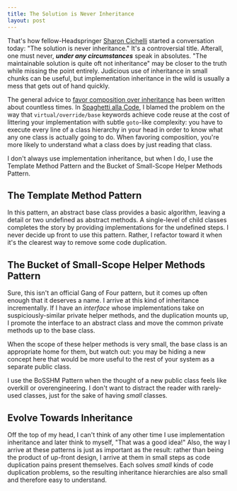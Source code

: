 ```yaml
---
title: The Solution is Never Inheritance
layout: post
---
```


That's how fellow-Headspringer <a href="https://twitter.com/scichelli">Sharon Cichelli</a> started a conversation today:  "The solution is never inheritance."  It's a controversial title.  Afterall, one must never, <em><strong>under any circumstances</strong></em> speak in absolutes.  "The maintainable solution is quite oft not inheritance" may be closer to the truth while missing the point entirely.  Judicious use of inheritance in small chunks can be useful, but implementation inheritance in the wild is usually a mess that gets out of hand quickly.

The general advice to <a href="https://www.google.com/search?q=composition+over+inheritance">favor composition over inheritance</a> has been written about countless times.  In <a href="http://www.headspring.com/patrick/spaghetti-alla-code/">Spaghetti alla Code</a>, I blamed the problem on the way that <code>virtual/override/base</code> keywords achieve code reuse at the cost of littering your implementation with subtle <code>goto</code>-like complexity: you have to execute every line of a class hierarchy in your head in order to know what any one class is actually going to do.  When favoring composition, you're more likely to understand what a class does by just reading that class.

I don't always use implementation inheritance, but when I do, I use the Template Method Pattern and the Bucket of Small-Scope Helper Methods Pattern.

<h2>The Template Method Pattern</h2>

In this pattern, an abstract base class provides a basic algorithm, leaving a detail or two undefined as abstract methods.  A single-level of child classes completes the story by providing implementations for the undefined steps.    I never decide up front to use this pattern.  Rather, I refactor toward it when it's the clearest way to remove some code duplication.

<h2>The Bucket of Small-Scope Helper Methods Pattern</h2>

Sure, this isn't an official Gang of Four pattern, but it comes up often enough that it deserves a name.  I arrive at this kind of inheritance incrementally.  If I have an <em>interface</em> whose implementations take on suspiciously-similar private helper methods, and the duplication mounts up, I promote the interface to an abstract class and move the common private methods up to the base class.

When the scope of these helper methods is very small, the base class is an appropriate home for them, but watch out: you may be hiding a new concept here that would be more useful to the rest of your system as a separate public class.

I use the BoSSHM Pattern when the thought of a new public class feels like overkill or overengineering.  I don't want to distract the reader with rarely-used classes, just for the sake of having <em>small</em> classes.

<h2>Evolve Towards Inheritance</h2>

Off the top of my head, I can't think of any other time I use implementation inheritance and later think to myself, "That was a good idea!"  Also, the way I arrive at these patterns is just as important as the result: rather than being the product of up-front design, I arrive at them in small steps as code duplication pains present themselves.  Each solves <em>small</em> kinds of code duplication problems, so the resulting inheritance hierarchies are also small and therefore easy to understand.